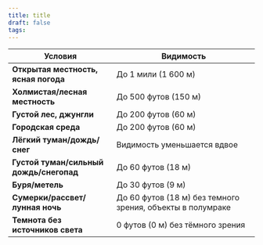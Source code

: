 ```yaml
---
title: title
draft: false
tags:
---
```


| **Условия**                             | **Видимость**                                              |
| --------------------------------------- | ---------------------------------------------------------- |
| **Открытая местность, ясная погода**    | До 1 мили (1 600 м)                                        |
| **Холмистая/лесная местность**          | До 500 футов (150 м)                                       |
| **Густой лес, джунгли**                 | До 200 футов (60 м)                                        |
| **Городская среда**                     | До 200 футов (60 м)                                        |
| **Лёгкий туман/дождь/снег**             | Видимость уменьшается вдвое                                |
| **Густой туман/сильный дождь/снегопад** | До 60 футов (18 м)                                         |
| **Буря/метель**                         | До 30 футов (9 м)                                          |
| **Сумерки/рассвет/лунная ночь**         | До 60 футов (18 м) без темного зрения, объекты в полумраке |
| **Темнота без источников света**        | 0 футов (0 м) без тёмного зрения                           |



